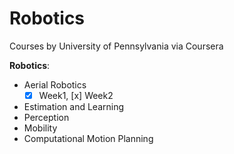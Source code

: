 # Robotics
Courses by University of Pennsylvania via Coursera

**Robotics**: 
- Aerial Robotics
  - [x] Week1, [x] Week2
- Estimation and Learning
- Perception
- Mobility
- Computational Motion Planning
